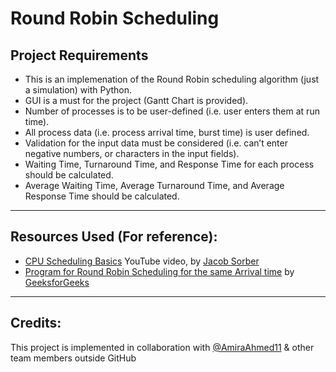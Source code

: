 # Round Robin Scheduling

## Project Requirements

- This is an implemenation of the Round Robin scheduling algorithm (just a simulation) with Python.
- GUI is a must for the project (Gantt Chart is provided).
- Number of processes is to be user-defined (i.e. user enters them at run time). 
- All process data (i.e. process arrival time, burst time) is user defined.
- Validation for the input data must be considered (i.e. can’t enter negative numbers, or characters in the input fields). 
- Waiting Time, Turnaround Time, and Response Time for each process should be calculated. 
- Average Waiting Time, Average Turnaround Time, and Average Response Time should be calculated.

---
## Resources Used (For reference):

- [CPU Scheduling Basics](https://youtu.be/Jkmy2YLUbUY) YouTube video, by [Jacob Sorber](https://www.youtube.com/@JacobSorber)
- [Program for Round Robin Scheduling for the same Arrival time](https://www.geeksforgeeks.org/program-for-round-robin-scheduling-for-the-same-arrival-time/) by [GeeksforGeeks](https://www.geeksforgeeks.org)

---
## Credits:

This project is implemented in collaboration with [@AmiraAhmed11](https://github.com/AmiraAhmed11) & other team members outside GitHub
